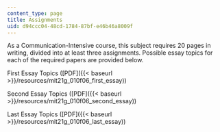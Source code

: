 ```yaml
---
content_type: page
title: Assignments
uid: d94ccc04-48cd-1784-87bf-e46b46a8009f
---
```


As a Communication-Intensive course, this subject requires 20 pages in writing, divided into at least three assignments. Possible essay topics for each of the required papers are provided below.

First Essay Topics ([PDF]({{< baseurl >}}/resources/mit21g_010f06_first_essay))

Second Essay Topics ([PDF]({{< baseurl >}}/resources/mit21g_010f06_second_essay))

Last Essay Topics ([PDF]({{< baseurl >}}/resources/mit21g_010f06_last_essay))